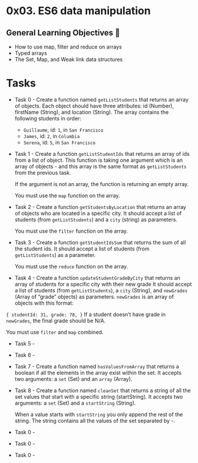 # 0x03. ES6 data manipulation

## General Learning Objectives :scroll:

* How to use map, filter and reduce on arrays
* Typed arrays
* The Set, Map, and Weak link data structures

# Tasks

* Task 0 - Create a function named `getListStudents` that returns an array of objects.
    Each object should have three attributes: id (Number), firstName (String), and location (String).
    The array contains the following students in order:
    - `Guillaume`, id: `1`, in `San Francisco`
    - `James`, id: `2`, in `Columbia`
    - `Serena`, id: `5`, in `San Francisco`

* Task 1 - Create a function `getListStudentIds` that returns an array of ids from a list of object.
    This function is taking one argument which is an array of objects - and this array is the same format as `getListStudents` from the previous task.

    If the argument is not an array, the function is returning an empty array.

    You must use the `map` function on the array.

* Task 2 - Create a function `getStudentsByLocation` that returns an array of objects who are located in a specific city.
    It should accept a list of students (from `getListStudents`) and a `city` (string) as parameters.

    You must use the `filter` function on the array.

* Task 3 - Create a function `getStudentIdsSum` that returns the sum of all the student ids.
    It should accept a list of students (from `getListStudents`) as a parameter.

    You must use the `reduce` function on the array.

* Task 4 - Create a function `updateStudentGradeByCity` that returns an array of students for a specific city with their new grade
It should accept a list of students (from `getListStudents`), a `city` (String), and `newGrades` (Array of “grade” objects) as parameters.
`newGrades` is an array of objects with this format:

`{
  studentId: 31,
  grade: 78,
}`
If a student doesn’t have grade in `newGrades`, the final grade should be N/A.

You must use `filter` and `map` combined.

* Task 5 - 
* Task 6 - 

* Task 7 - Create a function named `hasValuesFromArray` that returns a boolean if all the elements in the array exist within the set.
    It accepts two arguments: a `set` (Set) and an `array` (Array).

* Task 8 - Create a function named `cleanSet` that returns a string of all the set values that start with a specific string (startString).
    It accepts two arguments: a `set` (Set) and a `startString` (String).

    When a value starts with `startString` you only append the rest of the string. The string contains all the values of the set separated by -.

* Task 0 - 
* Task 0 - 
* Task 0 - 
